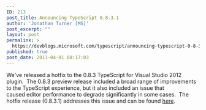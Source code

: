 ```yaml
---
ID: 213
post_title: Announcing TypeScript 0.8.3.1
author: 'Jonathan Turner [MS]'
post_excerpt: ""
layout: post
permalink: >
  https://devblogs.microsoft.com/typescript/announcing-typescript-0-8-3-1/
published: true
post_date: 2013-04-01 08:17:03
---
```

We've released a hotfix to the 0.8.3 TypeScript for Visual Studio 2012 plugin.  The 0.8.3 preview release included a broad range of improvements to the TypeScript experience, but it also included an issue that caused editor performance to degrade significantly in some cases.  The hotfix release (0.8.3.1) addresses this issue and can be found [here][1].

 [1]: http://www.microsoft.com/en-us/download/details.aspx?id=34790